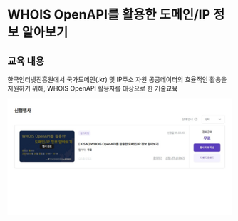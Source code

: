 # WHOIS OpenAPI를 활용한 도메인/IP 정보 알아보기


## 교육 내용
한국인터넷진흥원에서 국가도메인(.kr) 및 IP주소 자원 공공데이터의 효율적인 활용을 지원하기 위해,   WHOIS OpenAPI 활용자를 대상으로 한 기술교육


![코드 실행 결과](./Flutter/images/KISA_OpenAPI.jpg)

